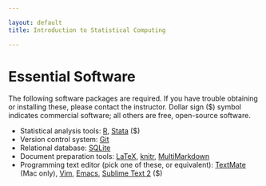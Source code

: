 ```yaml
---

layout: default
title: Introduction to Statistical Computing

---
```


# Essential Software

The following software packages are required. If you have trouble
obtaining or installing these, please contact the instructor. Dollar
sign (\$) symbol indicates commercial software; all others are free,
open-source software.

-   Statistical analysis tools: [R](http://cran.r-project.org),
    [Stata](http://www.stata.com) (\$)
-   Version control system: [Git](http://git-scm.com/)
-   Relational database: [SQLite](http://sqlite.org)
-   Document preparation tools: [LaTeX](http://www.latex-project.org/), [knitr](http://yihui.name/knitr/), [MultiMarkdown](http://fletcherpenney.net/multimarkdown/)
-   Programming text editor (pick one of these, or equivalent): [TextMate](http://github.com/textmate/textmate) (Mac only), [Vim](http://vim.org), [Emacs](http://www.gnu.org/s/emacs/), [Sublime Text 2](http://www.sublimetext.com/2) ($)
